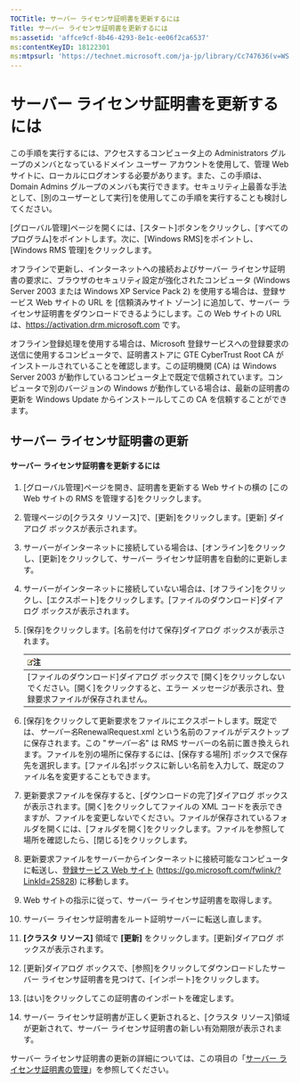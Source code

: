 ```yaml
---
TOCTitle: サーバー ライセンサ証明書を更新するには
Title: サーバー ライセンサ証明書を更新するには
ms:assetid: 'affce9cf-8b46-4293-8e1c-ee06f2ca6537'
ms:contentKeyID: 18122301
ms:mtpsurl: 'https://technet.microsoft.com/ja-jp/library/Cc747636(v=WS.10)'
---
```


サーバー ライセンサ証明書を更新するには
=======================================

この手順を実行するには、アクセスするコンピュータ上の Administrators グループのメンバとなっているドメイン ユーザー アカウントを使用して、管理 Web サイトに、ローカルにログオンする必要があります。また、この手順は、Domain Admins グループのメンバも実行できます。セキュリティ上最善な手法として、\[別のユーザーとして実行\]を使用してこの手順を実行することも検討してください。

\[グローバル管理\]ページを開くには、\[スタート\]ボタンをクリックし、\[すべてのプログラム\]をポイントします。次に、\[Windows RMS\]をポイントし、\[Windows RMS 管理\]をクリックします。

オフラインで更新し、インターネットへの接続およびサーバー ライセンサ証明書の要求に、ブラウザのセキュリティ設定が強化されたコンピュータ (Windows Server 2003 または Windows XP Service Pack 2) を使用する場合は、登録サービス Web サイトの URL を \[信頼済みサイト ゾーン\] に追加して、サーバー ライセンサ証明書をダウンロードできるようにします。この Web サイトの URL は、https://activation.drm.microsoft.com です。

オフライン登録処理を使用する場合は、Microsoft 登録サービスへの登録要求の送信に使用するコンピュータで、証明書ストアに GTE CyberTrust Root CA がインストールされていることを確認します。この証明機関 (CA) は Windows Server 2003 が動作しているコンピュータ上で既定で信頼されています。コンピュータで別のバージョンの Windows が動作している場合は、最新の証明書の更新を Windows Update からインストールしてこの CA を信頼することができます。

サーバー ライセンサ証明書の更新
-------------------------------

#### サーバー ライセンサ証明書を更新するには

1.  \[グローバル管理\]ページを開き、証明書を更新する Web サイトの横の \[この Web サイトの RMS を管理する\]をクリックします。

2.  管理ページの\[クラスタ リソース\]で、\[更新\]をクリックします。\[更新\] ダイアログ ボックスが表示されます。

3.  サーバーがインターネットに接続している場合は、\[オンライン\]をクリックし、\[更新\]をクリックして、サーバー ライセンサ証明書を自動的に更新します。

4.  サーバーがインターネットに接続していない場合は、\[オフライン\]をクリックし、\[エクスポート\]をクリックします。\[ファイルのダウンロード\]ダイアログ ボックスが表示されます。

5.  \[保存\]をクリックします。\[名前を付けて保存\]ダイアログ ボックスが表示されます。

    | ![](images/Cc747636.note(WS.10).gif)注                                                                                                           |
    |-------------------------------------------------------------------------------------------------------------------------------------------------------------------------------|
    | \[ファイルのダウンロード\]ダイアログ ボックスで \[開く\]をクリックしないでください。\[開く\]をクリックすると、エラー メッセージが表示され、登録要求ファイルが保存されません。 |

6.  \[保存\]をクリックして更新要求をファイルにエクスポートします。既定では、*サーバー名*RenewalRequest.xml という名前のファイルがデスクトップに保存されます。この "*サーバー名*" は RMS サーバーの名前に置き換えられます。ファイルを別の場所に保存するには、\[保存する場所\] ボックスで保存先を選択します。\[ファイル名\]ボックスに新しい名前を入力して、既定のファイル名を変更することもできます。

7.  更新要求ファイルを保存すると、\[ダウンロードの完了\]ダイアログ ボックスが表示されます。\[開く\]をクリックしてファイルの XML コードを表示できますが、ファイルを変更しないでください。ファイルが保存されているフォルダを開くには、\[フォルダを開く\]をクリックします。ファイルを参照して場所を確認したら、\[閉じる\]をクリックします。

8.  更新要求ファイルをサーバーからインターネットに接続可能なコンピュータに転送し、[登録サービス Web サイト]() (https://go.microsoft.com/fwlink/?LinkId=25828) に移動します。

9.  Web サイトの指示に従って、サーバー ライセンサ証明書を取得します。

10. サーバー ライセンサ証明書をルート証明サーバーに転送し直します。

11. **\[クラスタ リソース\]** 領域で **\[更新\]** をクリックします。\[更新\]ダイアログ ボックスが表示されます。

12. \[更新\]ダイアログ ボックスで、\[参照\]をクリックしてダウンロードしたサーバー ライセンサ証明書を見つけて、\[インポート\]をクリックします。

13. \[はい\]をクリックしてこの証明書のインポートを確定します。

14. サーバー ライセンサ証明書が正しく更新されると、\[クラスタ リソース\]領域が更新されて、サーバー ライセンサ証明書の新しい有効期限が表示されます。

サーバー ライセンサ証明書の更新の詳細については、この項目の「[サーバー ライセンサ証明書の管理](https://technet.microsoft.com/549979ad-13ee-4abc-8281-3e002a5a9561)」を参照してください。
